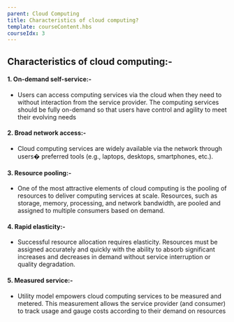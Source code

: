 ```yaml
---
parent: Cloud Computing
title: Characteristics of cloud computing?
template: courseContent.hbs
courseIdx: 3
---
```


## Characteristics of cloud computing:-

#### 1. On-demand self-service:-

- Users can access computing services via the cloud when they need to without interaction from the service provider. The computing services should be fully on-demand so that users have control and agility to meet their evolving needs

#### 2. Broad network access:-
 - Cloud computing services are widely available via the network through users� preferred tools 
(e.g., laptops, desktops, smartphones, etc.).

#### 3. Resource pooling:-

- One of the most attractive elements of cloud computing is the pooling of resources to deliver computing services at scale. Resources, such as storage, memory, processing, and network bandwidth, are pooled and assigned to multiple consumers based on demand.

#### 4. Rapid elasticity:-

- Successful resource allocation requires elasticity. Resources must be assigned accurately and quickly with the ability to absorb significant increases and decreases in demand without service interruption or quality degradation.

#### 5. Measured service:-

- Utility model empowers cloud computing services to be measured and metered. This measurement allows the service provider (and consumer) to track usage and gauge costs according to their demand on resources



